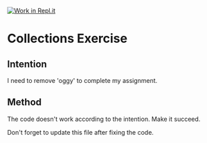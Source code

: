 [![Work in Repl.it](https://classroom.github.com/assets/work-in-replit-14baed9a392b3a25080506f3b7b6d57f295ec2978f6f33ec97e36a161684cbe9.svg)](https://classroom.github.com/online_ide?assignment_repo_id=2970333&assignment_repo_type=AssignmentRepo)
# Collections Exercise

## Intention

I need to remove 'oggy' to complete my assignment.

## Method

The code doesn't work according to the intention. Make it succeed.

Don't forget to update this file after fixing the code.
